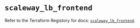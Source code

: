 # `scaleway_lb_frontend`

Refer to the Terraform Registory for docs: [`scaleway_lb_frontend`](https://registry.terraform.io/providers/scaleway/scaleway/2.28.0/docs/resources/lb_frontend).
